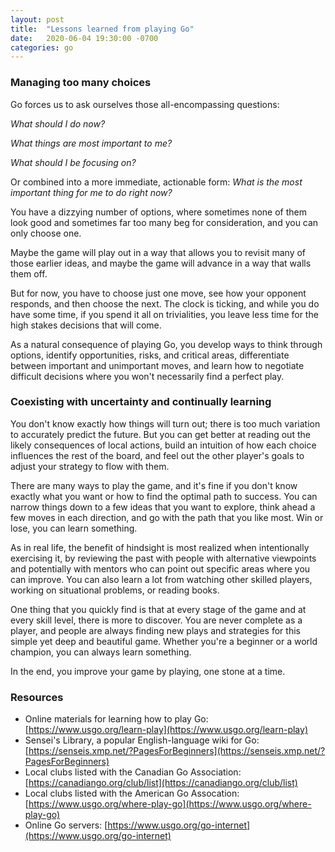 ```yaml
---
layout: post
title:  "Lessons learned from playing Go"
date:   2020-06-04 19:30:00 -0700
categories: go
---
```


### Managing too many choices

Go forces us to ask ourselves those all-encompassing questions:

*What should I do now?*

*What things are most important to me?*

*What should I be focusing on?*

Or combined into a more immediate, actionable form: *What is the most important thing for me to do right now?*

You have a dizzying number of options, where sometimes none of them look good and sometimes far too many beg for consideration, and you can only choose one.

Maybe the game will play out in a way that allows you to revisit many of those earlier ideas, and maybe the game will advance in a way that walls them off.

But for now, you have to choose just one move, see how your opponent responds, and then choose the next.  The clock is ticking, and while you do have some time, if you spend it all on trivialities, you leave less time for the high stakes decisions that will come.

As a natural consequence of playing Go, you develop ways to think through options, identify opportunities, risks, and critical areas, differentiate between important and unimportant moves, and learn how to negotiate difficult decisions where you won't necessarily find a perfect play.

### Coexisting with uncertainty and continually learning

You don't know exactly how things will turn out; there is too much variation to accurately predict the future.  But you can get better at reading out the likely consequences of local actions, build an intuition of how each choice influences the rest of the board, and feel out the other player's goals to adjust your strategy to flow with them.

There are many ways to play the game, and it's fine if you don't know exactly what you want or how to find the optimal path to success.  You can narrow things down to a few ideas that you want to explore, think ahead a few moves in each direction, and go with the path that you like most.  Win or lose, you can learn something.

As in real life, the benefit of hindsight is most realized when intentionally exercising it, by reviewing the past with people with alternative viewpoints and potentially with mentors who can point out specific areas where you can improve.  You can also learn a lot from watching other skilled players, working on situational problems, or reading books.

One thing that you quickly find is that at every stage of the game and at every skill level, there is more to discover.  You are never complete as a player, and people are always finding new plays and strategies for this simple yet deep and beautiful game.  Whether you're a beginner or a world champion, you can always learn something.

In the end, you improve your game by playing, one stone at a time.

### Resources

* Online materials for learning how to play Go: [https://www.usgo.org/learn-play](https://www.usgo.org/learn-play)
* Sensei's Library, a popular English-language wiki for Go: [https://senseis.xmp.net/?PagesForBeginners](https://senseis.xmp.net/?PagesForBeginners)
* Local clubs listed with the Canadian Go Association: [https://canadiango.org/club/list](https://canadiango.org/club/list)
* Local clubs listed with the American Go Assocation: [https://www.usgo.org/where-play-go](https://www.usgo.org/where-play-go)
* Online Go servers: [https://www.usgo.org/go-internet](https://www.usgo.org/go-internet)
